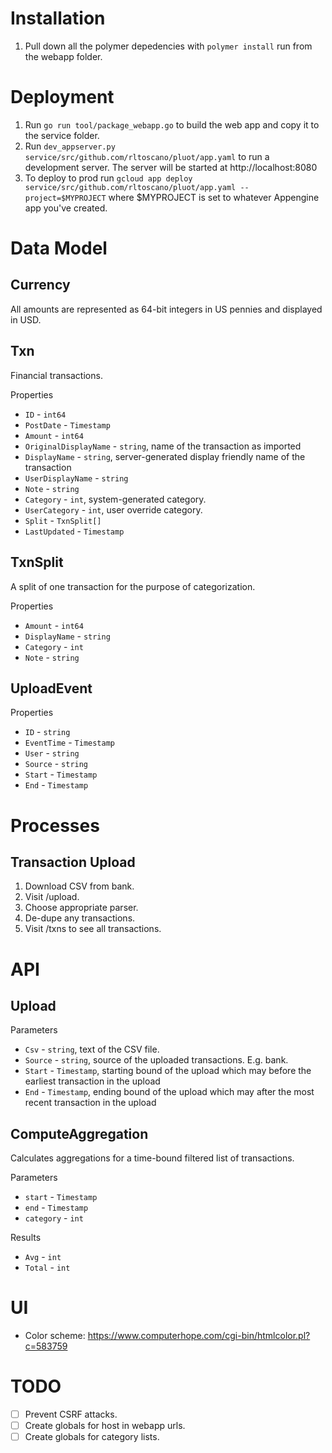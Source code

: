 # Installation

1. Pull down all the polymer depedencies with `polymer install` run from the
   webapp folder.

# Deployment

1. Run `go run tool/package_webapp.go` to build the web app and copy it to the
   service folder.
1. Run `dev_appserver.py service/src/github.com/rltoscano/pluot/app.yaml` to run
   a development server. The server will be started at http://localhost:8080
1. To deploy to prod run
   `gcloud app deploy service/src/github.com/rltoscano/pluot/app.yaml --project=$MYPROJECT`
   where $MYPROJECT is set to whatever Appengine app you've created.

# Data Model

## Currency
All amounts are represented as 64-bit integers in US pennies and displayed in USD.

## Txn
Financial transactions.

Properties
- `ID` - `int64`
- `PostDate` - `Timestamp`
- `Amount` - `int64`
- `OriginalDisplayName` - `string`, name of the transaction as imported
- `DisplayName` - `string`, server-generated display friendly name of the transaction
- `UserDisplayName` - `string`
- `Note` - `string`
- `Category` - `int`, system-generated category.
- `UserCategory` - `int`, user override category.
- `Split` - `TxnSplit[]`
- `LastUpdated` - `Timestamp`

## TxnSplit
A split of one transaction for the purpose of categorization.

Properties
- `Amount` - `int64`
- `DisplayName` - `string`
- `Category` - `int`
- `Note` - `string`

## UploadEvent

Properties
- `ID` - `string`
- `EventTime` - `Timestamp`
- `User` - `string`
- `Source` - `string`
- `Start` - `Timestamp`
- `End` - `Timestamp`

# Processes

## Transaction Upload
1. Download CSV from bank.
1. Visit /upload.
1. Choose appropriate parser.
1. De-dupe any transactions.
1. Visit /txns to see all transactions.


# API

## Upload

Parameters
- `Csv` - `string`, text of the CSV file.
- `Source` - `string`, source of the uploaded transactions. E.g. bank.
- `Start` - `Timestamp`, starting bound of the upload which may before the earliest transaction in the upload
- `End` - `Timestamp`, ending bound of the upload which may after the most recent transaction in the upload

## ComputeAggregation
Calculates aggregations for a time-bound filtered list of transactions.

Parameters
- `start` - `Timestamp`
- `end` - `Timestamp`
- `category` - `int`

Results
- `Avg` - `int`
- `Total` - `int`

# UI

- Color scheme: https://www.computerhope.com/cgi-bin/htmlcolor.pl?c=583759

# TODO

- [ ] Prevent CSRF attacks.
- [ ] Create globals for host in webapp urls.
- [ ] Create globals for category lists.
